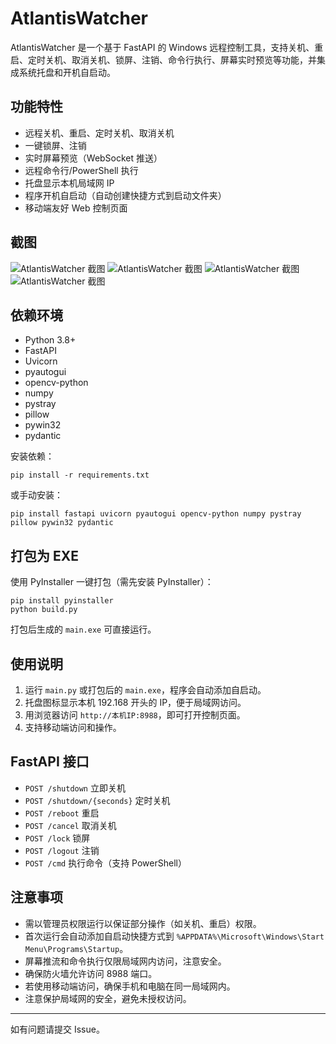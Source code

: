 
# AtlantisWatcher

AtlantisWatcher 是一个基于 FastAPI 的 Windows 远程控制工具，支持关机、重启、定时关机、取消关机、锁屏、注销、命令行执行、屏幕实时预览等功能，并集成系统托盘和开机自启动。

## 功能特性

- 远程关机、重启、定时关机、取消关机
- 一键锁屏、注销
- 实时屏幕预览（WebSocket 推送）
- 远程命令行/PowerShell 执行
- 托盘显示本机局域网 IP
- 程序开机自启动（自动创建快捷方式到启动文件夹）
- 移动端友好 Web 控制页面


## 截图

![AtlantisWatcher 截图](img/server.png)
![AtlantisWatcher 截图](img/client%20(1).jpg)
![AtlantisWatcher 截图](img/client%20(2).jpg)
![AtlantisWatcher 截图](img/client%20(3).jpg)




## 依赖环境

- Python 3.8+
- FastAPI
- Uvicorn
- pyautogui
- opencv-python
- numpy
- pystray
- pillow
- pywin32
- pydantic

安装依赖：
```
pip install -r requirements.txt
```
或手动安装：
```
pip install fastapi uvicorn pyautogui opencv-python numpy pystray pillow pywin32 pydantic
```

## 打包为 EXE

使用 PyInstaller 一键打包（需先安装 PyInstaller）：
```
pip install pyinstaller
python build.py
```
打包后生成的 `main.exe` 可直接运行。

## 使用说明

1. 运行 `main.py` 或打包后的 `main.exe`，程序会自动添加自启动。
2. 托盘图标显示本机 192.168 开头的 IP，便于局域网访问。
3. 用浏览器访问 `http://本机IP:8988`，即可打开控制页面。
4. 支持移动端访问和操作。

## FastAPI 接口

- `POST /shutdown` 立即关机
- `POST /shutdown/{seconds}` 定时关机
- `POST /reboot` 重启
- `POST /cancel` 取消关机
- `POST /lock` 锁屏
- `POST /logout` 注销
- `POST /cmd` 执行命令（支持 PowerShell）

## 注意事项

- 需以管理员权限运行以保证部分操作（如关机、重启）权限。
- 首次运行会自动添加自启动快捷方式到 `%APPDATA%\Microsoft\Windows\Start Menu\Programs\Startup`。
- 屏幕推流和命令执行仅限局域网内访问，注意安全。
- 确保防火墙允许访问 8988 端口。
- 若使用移动端访问，确保手机和电脑在同一局域网内。
- 注意保护局域网的安全，避免未授权访问。

---

如有问题请提交 Issue。